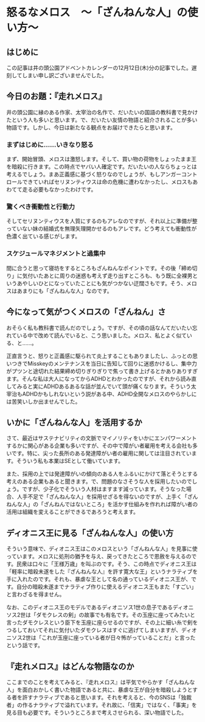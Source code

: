 # 怒るなメロス　〜「ざんねんな人」の使い方〜

## はじめに

この記事は井の頭公園アドベントカレンダーの12月12日(木)分の記事でした。遅刻してしまい申し訳ございませんでした。

## 今日のお題：『走れメロス』

井の頭公園に縁のある作家、太宰治の名作で、だいたいの国語の教科書で見かけたという人も多いと思います。で、だいたい友情の物語と紹介されることが多い物語です。しかし、今日は新たなる観点をお届けできたらと思います。

### まずはじめに……いきなり怒る

まず、開始冒頭、メロスは激怒します。そして、買い物の荷物をしょったまま王を暗殺に行きます。この時点でヤバい人確定です。だいたいの人ならちょっとは考えるでしょう。まあ正義感に基づく怒りなのでしょうが、もしアンガーコントロールできていればセリヌンティウスは命の危機に遭わなかったし、メロスもあわてて走る必要もなかったわけです。

### 驚くべき衝動性と行動力

そしてセリヌンティウスを人質にするのもアレなのですが、それ以上に準備が整っていない妹の結婚式を無理矢理開かせるのもアレです。どう考えても衝動性が色濃く出ている感じがします。

### スケジュールマネジメントと過集中

間に合うと思って寝坊をするところもざんねんなポイントです。その後「締め切り」に気付いたあとに周りの迷惑も考えず走り出すところも、もう既に全裸男というあやしいひとになっていたことにも気がつかない迂闊さもです。そう、メロスはあまりにも「ざんねんな人」なのです。

## 今になって気がつくメロスの「ざんねん」さ

おそらく私も教科書で読んだのでしょう。ですが、その頃の話なんてだいたい忘れている中で改めて読んでいると、こう思いました。メロス、私とよく似ている、と……。

正直言うと、怒りと正義感に駆られて炎上することもありましたし、ふっとの思いつきでMisskeyのメンテナンスを当日に告知して回りに迷惑かけるし、集中力がプツンと途切れた結果締め切りぎりぎりで焦って書き上げるとかありありすぎます。そんな私は大人になってからADHDとわかったのですが、それから読み直してみると実にADHDあるあるな話が並んでいて頭が痛くなります。そういう太宰治もADHDかもしれないという説がある中、ADHD全開なメロスのやらかしには苦笑いしか出ませんでした。

## いかに「ざんねんな人」を活用するか

さて、最近はサステナビリティの文脈でマイノリティをいかにエンパワーメントするかに関心がある企業も多いですが、その中で障がい者雇用を考える会社も多いです。特に、尖った長所のある発達障がい者の雇用に関しては注目されています。そういう私も本業はSEとして働いています。

また、採用の上では発達障がいの傾向のある人をふるいにかけて落とそうとする考えのある企業もあると聞きます。で、問題のなさそうな人を採用したいのでしょう。ですが、少子化でそういう人材はますます減っています。そうなった場合、人手不足で「ざんねんな人」を採用せざるを得ないのですが、上手く「ざんねんな人」の「ざんねんではないところ」を活かす仕組みを作れれば障がい者の活用は組織を変えることができるであろうと考えます。

## ディオニス王に見る「ざんねんな人」の使い方

そういう意味で、ディオニス王はこのメロスという「ざんねんな人」を見事に使っています。メロスに処刑の猶予を与え、戻ってきたところで恩赦を与えるのです。民衆は口々に「王様万歳」を叫ぶのです。そう、この時点でディオニス王は「軽率に暗殺未遂をした『ざんねんな人』を許す寛大な王」というナラティブを手に入れたのです。それも、暴虐な王として名の通っているディオニス王が、です。自分の暗殺未遂までナラティブ作りに使えるディオニス王もまた「すごい」と言わざるを得ません。

なお、このディオニス王のモデルであるディオニソス1世の息子であるディオニソス2世は「ダモクレスの剣」の故事でも有名です。その玉座に座ってみたいと言ったダモクレスという臣下を玉座に座らせるのですが、その上に細い糸で剣をつるしておいてそれに気付いたダモクレスはすぐに逃げてしまいますが、ディオニソス2世は「これが玉座に座っている者が日々怖がっていることだ」と言ったという話です。

## 『走れメロス』はどんな物語なのか

ここまでのことを考えてみると、『走れメロス』は平気でやらかす「ざんねんな人」を面白おかしく書いた物語であると共に、暴虐な王が自分を暗殺しようとする者を許すナラティブであると思います。それを考えると、今のSNSは「独裁者」の作るナラティブで溢れています。それ故に、「信実」ではなく、「事実」を見る目も必要です。そういうところまで考えさせられる、深い物語でした。